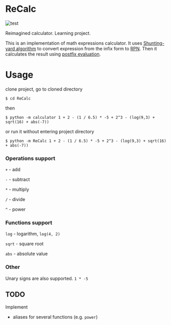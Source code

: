 # ReCalc
![test](https://github.com/LilacRapture/ReCalc/workflows/test/badge.svg?branch=master)

Reimagined calculator.
Learning project.

This is an implementation of math expressions calculator.
It uses [Shunting-yard algorithm](https://en.wikipedia.org/wiki/Shunting-yard_algorithm) to convert expression from the infix form to [RPN](https://en.wikipedia.org/wiki/Reverse_Polish_notation). Then it calculates the result using [postfix evaluation](https://en.wikipedia.org/wiki/Reverse_Polish_notation#Postfix_evaluation_algorithm).

# Usage

clone project, go to cloned directory

`$ cd ReCalc`

then

`$ python -m calculator 1 + 2 - (1 / 6.5) * -5 + 2^3 - (log(9,3) + sqrt(16) + abs(-7))`

or run it without entering project directory

`$ python -m ReCalc 1 + 2 - (1 / 6.5) * -5 + 2^3 - (log(9,3) + sqrt(16) + abs(-7))`

### Operations support

`+` - add

`-` - subtract

`*` - multiply

`/` - divide

`^` - power

### Functions support

`log` - logarithm, `log(4, 2)`

`sqrt` - square root

`abs` - absolute value

### Other

Unary signs are also supported. `1 * -5`

## TODO
Implement
* aliases for several functions (e.g. `power`)
